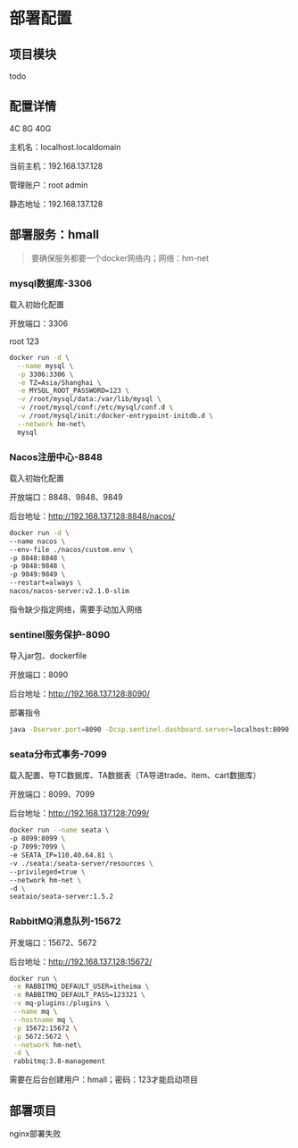 # 部署配置

## 项目模块

todo



## 配置详情

4C 8G 40G

主机名：localhost.localdomain

当前主机：192.168.137.128

管理账户：root admin

静态地址：192.168.137.128



## 部署服务：hmall

> 要确保服务都要一个docker网络内；网络：hm-net

### mysql数据库-3306

载入初始化配置

开放端口：3306

root 123

```bash
docker run -d \
  --name mysql \
  -p 3306:3306 \
  -e TZ=Asia/Shanghai \
  -e MYSQL_ROOT_PASSWORD=123 \
  -v /root/mysql/data:/var/lib/mysql \
  -v /root/mysql/conf:/etc/mysql/conf.d \
  -v /root/mysql/init:/docker-entrypoint-initdb.d \
  --network hm-net\
  mysql
```



### Nacos注册中心-8848

载入初始化配置

开放端口：8848、9848、9849

后台地址：http://192.168.137.128:8848/nacos/

```bash
docker run -d \
--name nacos \
--env-file ./nacos/custom.env \
-p 8848:8848 \
-p 9848:9848 \
-p 9849:9849 \
--restart=always \
nacos/nacos-server:v2.1.0-slim
```

指令缺少指定网络，需要手动加入网络



### sentinel服务保护-8090

导入jar包、dockerfile

开放端口：8090

后台地址：http://192.168.137.128:8090/

部署指令

```bash
java -Dserver.port=8090 -Dcsp.sentinel.dashboard.server=localhost:8090 -Dproject.name=sentinel-dashboard -jar sentinel-dashboard.jar
```



### seata分布式事务-7099

载入配置、导TC数据库、TA数据表（TA导进trade、item、cart数据库）

开放端口：8099、7099

后台地址：http://192.168.137.128:7099/

```bash
docker run --name seata \
-p 8099:8099 \
-p 7099:7099 \
-e SEATA_IP=110.40.64.81 \
-v ./seata:/seata-server/resources \
--privileged=true \
--network hm-net \
-d \
seataio/seata-server:1.5.2
```



### RabbitMQ消息队列-15672

开发端口：15672、5672

后台地址：http://192.168.137.128:15672/

```bash
docker run \
 -e RABBITMQ_DEFAULT_USER=itheima \
 -e RABBITMQ_DEFAULT_PASS=123321 \
 -v mq-plugins:/plugins \
 --name mq \
 --hostname mq \
 -p 15672:15672 \
 -p 5672:5672 \
 --network hm-net\
 -d \
 rabbitmq:3.8-management
```

需要在后台创建用户：hmall；密码：123才能启动项目

## 部署项目

nginx部署失败





